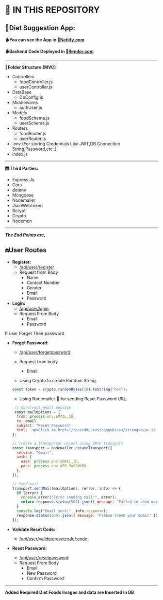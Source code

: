 # :rocket: IN THIS REPOSITORY

## 🧬Diet Suggestion App:

**🩸You can see the App in 📌[Netlify.com](https://diet-suggestion-app-frontend.netlify.app/)**

**🩸Backend Code Deployed in 📌[Rendor.com](https://diet-suggestion-app-backend.onrender.com)**

---
**📂Folder Structure (MVC)**
+ Controllers
  + foodController.js
  + userController.js
+ DataBase
  + DbConfig.js
+ Middlewares
  + authUser.js
+ Models
  + foodSchema.js
  + userSchema.js
+ Routers
  + foodRouter.js
  + userRouter.js
+ .env (For storing Credentials Like JWT,DB Connection String,Password,etc.,) 
+ index.js            
---
**🛗 Third Parties:**
+ Express Js
+ Cors
+ dotenv
+ Mongoose
+ Nodemailer
+ JsonWebToken
+ Bcrypt
+ Crypto
+ Nodemon 
---
***The End Points are,*** <br>

   **🔛User Routes**
  ----
  + **Register:**
    + [/api/user/register](https://diet-suggestion-app-backend.onrender.com/api/user/register)
    + Request from Body
      + Name
      + Contact Number
      + Gender
      + Email 
      + Password
  + **Login:** 
    + [/api/user/login](https://diet-suggestion-app-backend.onrender.com/api/user/login)
    + Request From Body
      + Email
      + Password <br>
       
If  user Forget Their password 
+ **Forget Password:** 
    + [/api/user/forgetpassword](https://diet-suggestion-app-backend.onrender.com/api/user/forgetpassword)
    + Request from body
      + Email
   
    + Using Crypto to create Random String.
    ```javascript
    const token = crypto.randomBytes(10).toString("hex");
    ``` 
    + Using Nodemailer 📩 for sending Reset Password URL. 
    ```javascript
     // Construct email message
     const mailOptions = {
      from: process.env.EMAIL_ID,
      to: email,
      subject: "Reset Password",
      html: `<p>Click <a href="/resetURL"><strong>here</strong></a> to reset your password</p>`,
    };

    // Create a transporter object using SMTP transport
    const transport = nodemailer.createTransport({
      service: "Gmail",
      auth: {
        user: process.env.EMAIL_ID,
        pass: process.env.APP_PASSWORD,
      },
    });

    // Send mail
    transport.sendMail(mailOptions, (error, info) => {
      if (error) {
        console.error("Error sending mail:", error);
        return response.status(500).json({ message: "Failed to send mail" });
      }
      console.log("Email sent:", info.response);
      response.status(200).json({ message: "Please check your email" });
    });

    ```
+  **Validate Reset Code:**
   + [/api/user/validateresetcode/:code](https://diet-suggestion-app-backend.onrender.com/api/user/validateresetcode/:code)
  
+ **Reset Password:** 
    + [/api/user/resetpassword](https://diet-suggestion-app-backend.onrender.com/api/user/resetpassword)
    + Request From Body
      + Email
      + New Password
      + Confirm Password 
---
**Added Required Diet Foods Images and data are Inserted in DB**  
     
